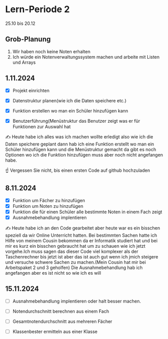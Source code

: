 # Lern-Periode 2

25.10 bis 20.12

## Grob-Planung

1. Wir haben noch keine Noten erhalten
4. Ich würde ein Notenverwaltungssystem machen und arbeite mit Listen und Arrays


## 1.11.2024

- [x] Projekt einrichten
- [x] Datenstruktur planen(wie ich die Daten speichere etc.)
- [x] Funktion erstellen wo man ein Schüler hinzufügen kann
- [x] Benutzerführung(Menüstruktur das Benutzer zeigt was er für Funktionen zur  Auswahl hat
      

✍️ Heute habe ich alles was ich machen wollte erledigt also wie ich die Daten speichere geplant dann hab ich eine Funktion erstellt wo man ein Schüler hinzufügen kann und die Menüstruktur gemacht da gibt es noch Optionen wo ich die Funktion hinzufügen muss aber noch nicht angefangen habe.

☝️ Vergessen Sie nicht, bis einen ersten Code auf github hochzuladen

## 8.11.2024

- [x] Funktion um Fächer zu hinzufügen
- [x] Funktion um Noten zu hinzufügen
- [x] Funktion  die für einen Schüler alle bestimmte Noten in einem Fach zeigt
- [x] Ausnahmebehandlung implentieren                                                  

✍️ Heute habe ich an den Code gearbeitet aber heute war es ein bisschen speziell da wir Online Unterricht hatten. Bei bestimmten Sachen hatte ich Hilfe von meinem Cousin bekommen da er Informatik studiert hat und bei mir es kurz ein bisschen gebraucht hat um zu schauen wie ich jetzt vorgehe.Ich muss sagen das dieser Code viel komplexer als der Taschenrechner bis jetzt ist aber das ist auch gut wenn ich jmich steigere und versuche schwere Sachen zu machen.(Mein Cousin hat mir bei Arbeitspaket 2 und 3 geholfen) Die Ausnahmebehandlung hab ich angefangen aber es ist nicht so wie ich es will

## 15.11.2024

- [ ] Ausnahmebehandlung implentieren oder halt besser machen.
- [ ] Notendurchschnitt berechnen  aus einem Fach
- [ ] Gesamtnotendurchschnitt aus mehreren Fächer
- [ ] Klassenbester ermitteln aus einer Klasse
  

